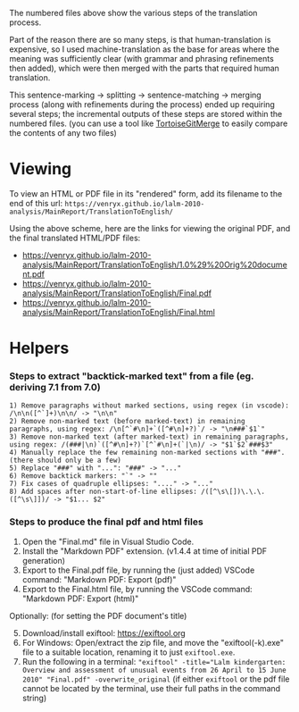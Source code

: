 The numbered files above show the various steps of the translation process.

Part of the reason there are so many steps, is that human-translation is expensive, so I used machine-translation as the base for areas where the meaning was sufficiently clear (with grammar and phrasing refinements then added), which were then merged with the parts that required human translation.

This sentence-marking -> splitting -> sentence-matching -> merging process (along with refinements during the process) ended up requiring several steps; the incremental outputs of these steps are stored within the numbered files. (you can use a tool like [TortoiseGitMerge](https://github.com/Venryx/TortoiseGitMerge_Standalone) to easily compare the contents of any two files)

# Viewing

To view an HTML or PDF file in its "rendered" form, add its filename to the end of this url: `https://venryx.github.io/lalm-2010-analysis/MainReport/TranslationToEnglish/`

Using the above scheme, here are the links for viewing the original PDF, and the final translated HTML/PDF files:
* https://venryx.github.io/lalm-2010-analysis/MainReport/TranslationToEnglish/1.0%29%20Orig%20document.pdf
* https://venryx.github.io/lalm-2010-analysis/MainReport/TranslationToEnglish/Final.pdf
* https://venryx.github.io/lalm-2010-analysis/MainReport/TranslationToEnglish/Final.html

# Helpers

### Steps to extract "backtick-marked text" from a file (eg. deriving 7.1 from 7.0)
```
1) Remove paragraphs without marked sections, using regex (in vscode): /\n\n([^`]+)\n\n/ -> "\n\n"
2) Remove non-marked text (before marked-text) in remaining paragraphs, using regex: /\n[^`#\n]+`([^#\n]+?)`/ -> "\n###`$1`"
3) Remove non-marked text (after marked-text) in remaining paragraphs, using regex: /(###|\n)`([^#\n]+?)`[^`#\n]+(`|\n)/ -> "$1`$2`###$3"
4) Manually replace the few remaining non-marked sections with "###". (there should only be a few)
5) Replace "###" with "...": "###" -> "..."
6) Remove backtick markers: "`" -> ""
7) Fix cases of quadruple ellipses: "...." -> "..."
8) Add spaces after non-start-of-line ellipses: /([^\s\[])\.\.\.([^\s\]])/ -> "$1... $2"
```

### Steps to produce the final pdf and html files

1) Open the "Final.<span/>md" file in Visual Studio Code.
2) Install the "Markdown PDF" extension. (v1.4.4 at time of initial PDF generation)
3) Export to the Final.pdf file, by running the (just added) VSCode command: "Markdown PDF: Export (pdf)"  
4) Export to the Final.html file, by running the VSCode command: "Markdown PDF: Export (html)"

Optionally: (for setting the PDF document's title)  

5) Download/install exiftool: https://exiftool.org
6) For Windows: Open/extract the zip file, and move the "exiftool(-k).exe" file to a suitable location, renaming it to just `exiftool.exe`.
7) Run the following in a terminal: `"exiftool" -title="Lalm kindergarten: Overview and assessment of unusual events from 26 April to 15 June 2010" "Final.pdf" -overwrite_original` (if either `exiftool` or the pdf file cannot be located by the terminal, use their full paths in the command string)